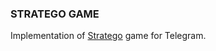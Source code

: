 ### STRATEGO GAME

Implementation of [Stratego](https://en.wikipedia.org/wiki/Stratego) game for Telegram.

